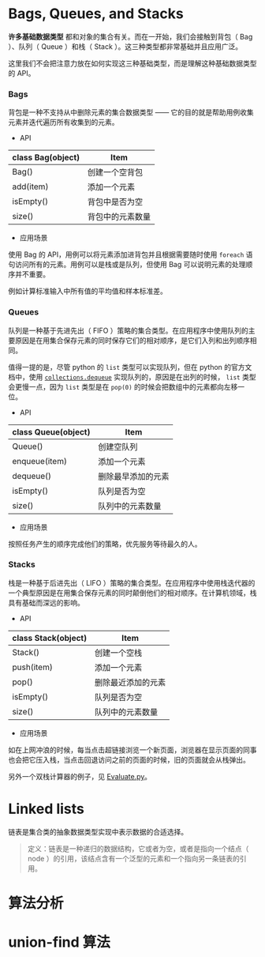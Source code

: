 # Bags, Queues, and Stacks

**许多基础数据类型** 都和对象的集合有关。而在一开始，我们会接触到背包（ Bag ）、队列（ Queue ）和栈（ Stack ）。这三种类型都非常基础并且应用广泛。

这里我们不会把注意力放在如何实现这三种基础类型，而是理解这种基础数据类型的 API。

### Bags

背包是一种不支持从中删除元素的集合数据类型 —— 它的目的就是帮助用例收集元素并迭代遍历所有收集到的元素。

- API

| class Bag(object) | Item |
|-------------------|------|
| Bag() | 创建一个空背包 |
| add(item) | 添加一个元素 |
| isEmpty() | 背包中是否为空 |
| size() | 背包中的元素数量 |

- 应用场景

使用 Bag 的 API，用例可以将元素添加进背包并且根据需要随时使用 `foreach` 语句访问所有的元素。用例可以是栈或是队列，但使用 Bag 可以说明元素的处理顺序并不重要。

例如计算标准输入中所有值的平均值和样本标准差。

### Queues

队列是一种基于先进先出（ FIFO ）策略的集合类型。在应用程序中使用队列的主要原因是在用集合保存元素的同时保存它们的相对顺序，是它们入列和出列顺序相同。

值得一提的是，尽管 python 的 `list` 类型可以实现队列，但在 python 的官方文档中，使用 [`collections.dequeue`](https://docs.python.org/3/tutorial/datastructures.html#using-lists-as-queues) 实现队列的，原因是在出列的时候， `list` 类型会更慢一点，因为 `list` 类型是在 `pop(0)` 的时候会把数组中的元素都向左移一位。

- API

| class Queue(object) | Item |
|---------------------|------|
| Queue() | 创建空队列 |
| enqueue(item) | 添加一个元素 |
| dequeue() | 删除最早添加的元素 |
| isEmpty() | 队列是否为空 |
| size() | 队列中的元素数量 |

- 应用场景

按照任务产生的顺序完成他们的策略，优先服务等待最久的人。

### Stacks

栈是一种基于后进先出（ LIFO ）策略的集合类型。在应用程序中使用栈迭代器的一个典型原因是在用集合保存元素的同时颠倒他们的相对顺序。在计算机领域，栈具有基础而深远的影响。

- API

| class Stack(object) | Item |
|---------------------|------|
| Stack() | 创建一个空栈 |
| push(item) | 添加一个元素 |
| pop() | 删除最近添加的元素 |
| isEmpty() | 队列是否为空 |
| size() | 队列中的元素数量 |

- 应用场景

如在上网冲浪的时候，每当点击超链接浏览一个新页面，浏览器在显示页面的同事也会把它压入栈，当点击回退访问之前的页面的时候，旧的页面就会从栈弹出。

另外一个双栈计算器的例子，见 [Evaluate.py](Evaluate.py)。


# Linked lists

链表是集合类的抽象数据类型实现中表示数据的合适选择。

> 定义：链表是一种递归的数据结构，它或者为空，或者是指向一个结点（ node ）的引用，该结点含有一个泛型的元素和一个指向另一条链表的引用。


# 算法分析

# union-find 算法
